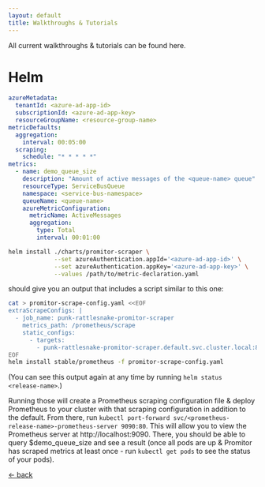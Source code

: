 ```yaml
---
layout: default
title: Walkthroughs & Tutorials
---
```


All current walkthroughs & tutorials can be found here.

# Helm

```yaml
azureMetadata:
  tenantId: <azure-ad-app-id>
  subscriptionId: <azure-ad-app-key>
  resourceGroupName: <resource-group-name>
metricDefaults:
  aggregation:
    interval: 00:05:00
  scraping:
    schedule: "* * * * *"
metrics:
  - name: demo_queue_size
    description: "Amount of active messages of the <queue-name> queue"
    resourceType: ServiceBusQueue
    namespace: <service-bus-namespace>
    queueName: <queue-name>
    azureMetricConfiguration:
      metricName: ActiveMessages
      aggregation:
        type: Total
        interval: 00:01:00
```

```bash
helm install ./charts/promitor-scraper \
             --set azureAuthentication.appId='<azure-ad-app-id>' \
             --set azureAuthentication.appKey='<azure-ad-app-key>' \
             --values /path/to/metric-declaration.yaml
```

should give you an output that includes a script similar to this one:

```bash
cat > promitor-scrape-config.yaml <<EOF
extraScrapeConfigs: |
  - job_name: punk-rattlesnake-promitor-scraper
    metrics_path: /prometheus/scrape
    static_configs:
      - targets:
        - punk-rattlesnake-promitor-scraper.default.svc.cluster.local:80
EOF
helm install stable/prometheus -f promitor-scrape-config.yaml
```

(You can see this output again at any time by running `helm status <release-name>`.)

Running those will create a Prometheus scraping configuration file & deploy Prometheus to your cluster with that scraping configuration in addition to the default. From there, run `kubectl port-forward svc/<prometheus-release-name>-prometheus-server 9090:80`. This will allow you to view the Prometheus server at http://localhost:9090. There, you should be able to query $demo_queue_size and see a result (once all pods are up & Promitor has scraped metrics at least once - run `kubectl get pods` to see the status of your pods). 

[&larr; back](/)